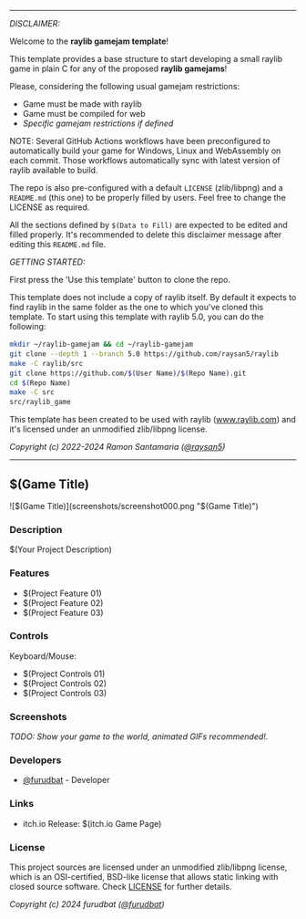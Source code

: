 -----------------------------------

_DISCLAIMER:_

Welcome to the **raylib gamejam template**!

This template provides a base structure to start developing a small raylib game in plain C for any of the proposed **raylib gamejams**!

Please, considering the following usual gamejam restrictions: 

 - Game must be made with raylib
 - Game must be compiled for web
 - _Specific gamejam restrictions if defined_
 
NOTE: Several GitHub Actions workflows have been preconfigured to automatically build your game for Windows, Linux and WebAssembly on each commit. Those workflows automatically sync with latest version of raylib available to build.

The repo is also pre-configured with a default `LICENSE` (zlib/libpng) and a `README.md` (this one) to be properly filled by users. Feel free to change the LICENSE as required.

All the sections defined by `$(Data to Fill)` are expected to be edited and filled properly. It's recommended to delete this disclaimer message after editing this `README.md` file.

_GETTING STARTED:_

First press the 'Use this template' button to clone the repo.

This template does not include a copy of raylib itself. By default it expects to find raylib in the same folder as the one to which you've cloned this template. To start using this template with raylib 5.0, you can do the following:

```sh
mkdir ~/raylib-gamejam && cd ~/raylib-gamejam
git clone --depth 1 --branch 5.0 https://github.com/raysan5/raylib
make -C raylib/src
git clone https://github.com/$(User Name)/$(Repo Name).git
cd $(Repo Name)
make -C src
src/raylib_game
```

This template has been created to be used with raylib (www.raylib.com) and it's licensed under an unmodified zlib/libpng license.

_Copyright (c) 2022-2024 Ramon Santamaria ([@raysan5](https://twitter.com/raysan5))_

-----------------------------------

## $(Game Title)

![$(Game Title)](screenshots/screenshot000.png "$(Game Title)")

### Description

$(Your Project Description)

### Features

 - $(Project Feature 01)
 - $(Project Feature 02)
 - $(Project Feature 03)

### Controls

Keyboard/Mouse:
 - $(Project Controls 01)
 - $(Project Controls 02)
 - $(Project Controls 03)

### Screenshots

_TODO: Show your game to the world, animated GIFs recommended!._

### Developers

 - [@furudbat](https://twitter.com/furudbat) - Developer

### Links

 - itch.io Release: $(itch.io Game Page)

### License

This project sources are licensed under an unmodified zlib/libpng license, which is an OSI-certified, BSD-like license that allows static linking with closed source software. Check [LICENSE](LICENSE) for further details.

*Copyright (c) 2024 furudbat ([@furudbat](https://twitter.com/furudbat))*
